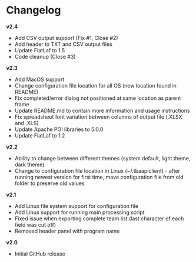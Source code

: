 # Changelog

**v2.4**
- Add CSV output support (Fix #1, Close #2)
- Add header to TXT and CSV output files
- Update FlatLaf to 1.5
- Code cleanup (Close #3)

**v2.3**
- Add MacOS support
- Change configuration file location for all OS (new location found in README)
- Fix completed/error dialog not positioned at same location as parent frame
- Update README.md to contain more information and usage instructions
- Fix spreadsheet font variation between columns of output file (.XLSX and .XLS)
- Update Apache POI libraries to 5.0.0
- Update FlatLaf to 1.2

**v2.2**
- Ability to change between different themes (system default, light theme, dark theme)
- Change to configuration file location in Linux (~/.tbaapiclient) - after running newest version for first time, move configuration file from old folder to preserve old values

**v2.1**
- Add Linux file system support for configuration file
- Add Linux support for running main processing script
- Fixed issue when exporting complete team list (last character of each field was cut off)
- Removed header panel with program name

**v2.0**
- Initial GitHub release
